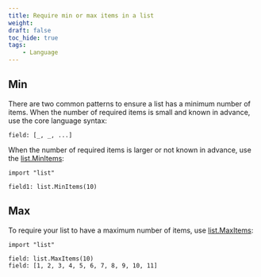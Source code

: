 ```yaml
---
title: Require min or max items in a list
weight:
draft: false
toc_hide: true
tags:
    - Language
---
```


## Min
There are two common patterns to ensure a list has a minimum number of items.
When the number of required items is small and known in advance, use
the core language syntax:

```
field: [_, _, ...]
```
When the number of required items is larger or not known in advance, use the [list.MinItems](https://pkg.go.dev/cuelang.org/go/pkg/list#MinItems):

```
import "list"

field1: list.MinItems(10)
```

## Max

To require your list to have a maximum number of items, use [list.MaxItems](https://pkg.go.dev/cuelang.org/go/pkg/list#MaxItems):

```
import "list"

field: list.MaxItems(10)
field: [1, 2, 3, 4, 5, 6, 7, 8, 9, 10, 11]
```
